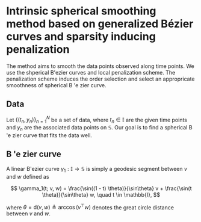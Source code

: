 # Intrinsic spherical smoothing method based on generalized Bézier curves and sparsity inducing penalization
The method aims to smooth the data points observed along time points.
We use the shperical B\'ezier curves and local penalization scheme.
The penalization scheme induces the order selection and select an appropricate smoothness of spherical B \'e zier curve.

## Data

Let $\{ (t_n, y_n) \}_{n=1}^N$ be a set of data, 
where $t_n \in \mathbb{I}$ are the given time points 
and $y_n$ are the associated data points on $\mathbb{S}$. 
Our goal is to find a spherical B \'e zier curve that fits the data well.

## B \'e zier curve

A linear B\'ezier curve $\gamma_1: \mathbb{I} \to \mathbb{S}$ is simply a geodesic segment between $v$ and $w$ defined as

$$
\gamma_1(t; v, w) 
= \frac{\sin((1 - t) \theta)}{\sin\theta} v + \frac{\sin(t \theta)}{\sin\theta} w,
\quad t \in \mathbb{I},
$$

where $\theta = \mathsf{d}(v, w) \triangleq \arccos(v^\top w)$ denotes the great circle distance between $v$ and $w$.
